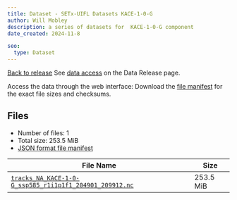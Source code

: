 ```yaml
---
title: Dataset - SETx-UIFL Datasets KACE-1-0-G
author: Will Mobley
description: a series of datasets for  KACE-1-0-G component
date_created: 2024-11-8

seo:
  type: Dataset
---
```


[Back to release](./index.html#datasets)
See [data access](./index.html#data-access) on the Data Release page.

Access the data through the  web interface: 
Download the [file manifest](./manifests/KACE-1-0-G-manifest.json) for the exact file sizes and checksums.

## Files

- Number of files: 1
- Total size: 253.5 MiB
- [JSON format file manifest](./manifests/KACE-1-0-G-manifest.json)

|                                                                                                        File Name                                                                                                         |   Size    |
| ------------------------------------------------------------------------------------------------------------------------------------------------------------------------------------------------------------------------ | --------- |
| [`tracks_NA_KACE-1-0-G_ssp585_r1i1p1f1_204901_209912.nc`](https://web.corral.tacc.utexas.edu/setxuifl/tropical_cyclones/downscaled_cmip6_tracks/ssp585/KACE-1-0-G/tracks_NA_KACE-1-0-G_ssp585_r1i1p1f1_204901_209912.nc) | 253.5 MiB |
